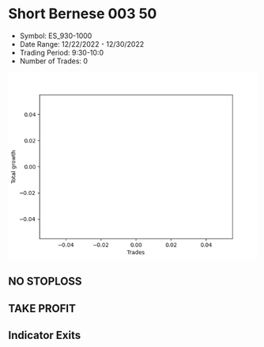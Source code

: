 # Short Bernese 003 50 
- Symbol: ES_930-1000
- Date Range: 12/22/2022 - 12/30/2022
- Trading Period: 9:30-10:0
- Number of Trades: 0

![Plot](ShortBernese00350ES_930-1000.png)
## NO STOPLOSS














## TAKE PROFIT











## Indicator Exits

